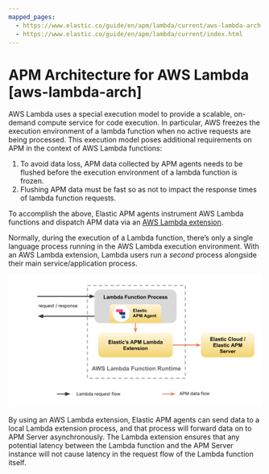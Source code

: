 ```yaml
---
mapped_pages:
  - https://www.elastic.co/guide/en/apm/lambda/current/aws-lambda-arch.html
  - https://www.elastic.co/guide/en/apm/lambda/current/index.html
---
```


# APM Architecture for AWS Lambda [aws-lambda-arch]

AWS Lambda uses a special execution model to provide a scalable, on-demand compute service for code execution. In particular, AWS freezes the execution environment of a lambda function when no active requests are being processed. This execution model poses additional requirements on APM in the context of AWS Lambda functions:

1. To avoid data loss, APM data collected by APM agents needs to be flushed before the execution environment of a lambda function is frozen.
2. Flushing APM data must be fast so as not to impact the response times of lambda function requests.

To accomplish the above, Elastic APM agents instrument AWS Lambda functions and dispatch APM data via an [AWS Lambda extension](https://docs.aws.amazon.com/lambda/latest/dg/using-extensions.md).

Normally, during the execution of a Lambda function, there’s only a single language process running in the AWS Lambda execution environment. With an AWS Lambda extension, Lambda users run a *second* process alongside their main service/application process.

![image showing data flow from lambda function](../images/architecture-white.png "")

By using an AWS Lambda extension, Elastic APM agents can send data to a local Lambda extension process, and that process will forward data on to APM Server asynchronously. The Lambda extension ensures that any potential latency between the Lambda function and the APM Server instance will not cause latency in the request flow of the Lambda function itself.

